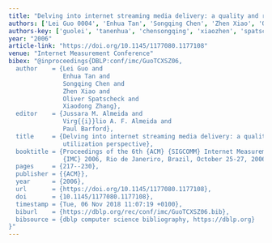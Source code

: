 ```yaml
---
title: "Delving into internet streaming media delivery: a quality and resource utilization perspective"
authors: ['Lei Guo 0004', 'Enhua Tan', 'Songqing Chen', 'Zhen Xiao', 'Oliver Spatscheck', 'Xiaodong Zhang 0001']
authors-key: ['guolei', 'tanenhua', 'chensongqing', 'xiaozhen', 'spatscheckoliver', 'zhangxiaodong']
year: "2006"
article-link: "https://doi.org/10.1145/1177080.1177108"
venue: "Internet Measurement Conference"
bibex: "@inproceedings{DBLP:conf/imc/GuoTCXSZ06,
  author    = {Lei Guo and
               Enhua Tan and
               Songqing Chen and
               Zhen Xiao and
               Oliver Spatscheck and
               Xiaodong Zhang},
  editor    = {Jussara M. Almeida and
               Virg{{i}}lio A. F. Almeida and
               Paul Barford},
  title     = {Delving into internet streaming media delivery: a quality and resource
               utilization perspective},
  booktitle = {Proceedings of the 6th {ACM} {SIGCOMM} Internet Measurement Conference,
               {IMC} 2006, Rio de Janeriro, Brazil, October 25-27, 2006},
  pages     = {217--230},
  publisher = {{ACM}},
  year      = {2006},
  url       = {https://doi.org/10.1145/1177080.1177108},
  doi       = {10.1145/1177080.1177108},
  timestamp = {Tue, 06 Nov 2018 11:07:19 +0100},
  biburl    = {https://dblp.org/rec/conf/imc/GuoTCXSZ06.bib},
  bibsource = {dblp computer science bibliography, https://dblp.org}
}"
---
```

